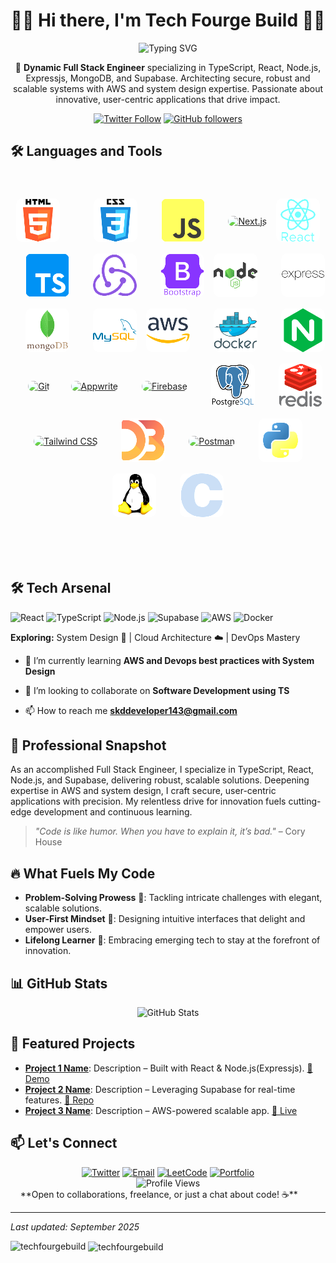 <div align="center">

# 👨‍💻 Hi there, I'm Tech Fourge Build 👨‍💻

<p>
  <img src="https://readme-typing-svg.herokuapp.com?font=Fira+Code&pause=1000&color=0EA5E9&center=true&vCenter=true&width=435&lines=Full+Stack+Engineer;Crafting+Scalable+Solutions;Building+the+Future+with+Code" alt="Typing SVG" />
</p>

🚀 **Dynamic Full Stack Engineer** specializing in TypeScript, React, Node.js, Expressjs, MongoDB, and Supabase. Architecting secure, robust and scalable systems with AWS and system design expertise. Passionate about innovative, user-centric applications that drive impact.

[![Twitter Follow](https://img.shields.io/twitter/follow/techforgebuild?label=Follow&style=social)](https://twitter.com/techforgebuild)
[![GitHub followers](https://img.shields.io/github/followers/TechFourgeBuild?label=followers&style=social)](https://github.com/TechFourgeBuild)

</div>

## 🛠️ Languages and Tools
&nbsp;
<div align="center" style="margin-top: 20px; margin-bottom: 50px; display: flex; flex-wrap: wrap; justify-content: center; align-items: center; gap: 15px;">

<!-- Core Web Technologies -->
<a href="https://www.w3.org/html/" target="_blank" rel="noreferrer">
  <img src="https://raw.githubusercontent.com/devicons/devicon/master/icons/html5/html5-original-wordmark.svg" alt="HTML5" width="70" height="70" style="transition: transform 0.2s; filter: brightness(1.2); border-radius: 10px; margin-right:20px;" onmouseover="this.style.transform='scale(1.1)';" onmouseout="this.style.transform='scale(1)';"/>
</a>&nbsp;
<a href="https://www.w3schools.com/css/" target="_blank" rel="noreferrer">
  <img src="https://raw.githubusercontent.com/devicons/devicon/master/icons/css3/css3-original-wordmark.svg" alt="CSS3" width="70" height="70" style="transition: transform 0.2s; filter: brightness(1.2); border-radius: 10px;" onmouseover="this.style.transform='scale(1.1)';" onmouseout="this.style.transform='scale(1)';"/>
</a>&nbsp;&nbsp;
<a href="https://developer.mozilla.org/en-US/docs/Web/JavaScript" target="_blank" rel="noreferrer">
  <img src="https://raw.githubusercontent.com/devicons/devicon/master/icons/javascript/javascript-original.svg" alt="JavaScript" width="70" height="70" style="transition: transform 0.2s; filter: brightness(1.2); border-radius: 10px;" onmouseover="this.style.transform='scale(1.1)';" onmouseout="this.style.transform='scale(1)';"/>
</a>&nbsp;&nbsp;
<a href="https://nextjs.org/" target="_blank" rel="noreferrer">
  <img src="https://cdn.worldvectorlogo.com/logos/nextjs-2.svg" alt="Next.js" width="70" height="70" style="transition: transform 0.2s; filter: brightness(1.2); border-radius: 10px;" onmouseover="this.style.transform='scale(1.1)';" onmouseout="this.style.transform='scale(1)';"/>
</a>

<!-- Frontend Frameworks -->
<a href="https://reactjs.org/" target="_blank" rel="noreferrer">
  <img src="https://raw.githubusercontent.com/devicons/devicon/master/icons/react/react-original-wordmark.svg" alt="React" width="70" height="70" style="transition: transform 0.2s; filter: brightness(1.2); border-radius: 10px;" onmouseover="this.style.transform='scale(1.1)';" onmouseout="this.style.transform='scale(1)';"/>
</a>&nbsp;&nbsp;
<a href="https://www.typescriptlang.org/" target="_blank" rel="noreferrer">
  <img src="https://raw.githubusercontent.com/devicons/devicon/master/icons/typescript/typescript-original.svg" alt="TypeScript" width="70" height="70" style="transition: transform 0.2s; filter: brightness(1.2); border-radius: 10px;" onmouseover="this.style.transform='scale(1.1)';" onmouseout="this.style.transform='scale(1)';"/>
</a>&nbsp;&nbsp;
<a href="https://redux.js.org" target="_blank" rel="noreferrer">
  <img src="https://raw.githubusercontent.com/devicons/devicon/master/icons/redux/redux-original.svg" alt="Redux" width="70" height="70" style="transition: transform 0.2s; filter: brightness(1.2); border-radius: 10px;" onmouseover="this.style.transform='scale(1.1)';" onmouseout="this.style.transform='scale(1)';"/>
</a>&nbsp;&nbsp;
<a href="https://getbootstrap.com" target="_blank" rel="noreferrer">
  <img src="https://raw.githubusercontent.com/devicons/devicon/master/icons/bootstrap/bootstrap-plain-wordmark.svg" alt="Bootstrap" width="70" height="70" style="transition: transform 0.2s; filter: brightness(1.2); border-radius: 10px;" onmouseover="this.style.transform='scale(1.1)';" onmouseout="this.style.transform='scale(1)';"/>
</a>

<!-- Backend & Databases -->
<a href="https://nodejs.org" target="_blank" rel="noreferrer">
  <img src="https://raw.githubusercontent.com/devicons/devicon/master/icons/nodejs/nodejs-original-wordmark.svg" alt="Node.js" width="70" height="70" style="transition: transform 0.2s; filter: brightness(1.2); border-radius: 10px;" onmouseover="this.style.transform='scale(1.1)';" onmouseout="this.style.transform='scale(1)';"/>
</a>&nbsp;&nbsp;
<a href="https://expressjs.com" target="_blank" rel="noreferrer">
  <img src="https://raw.githubusercontent.com/devicons/devicon/master/icons/express/express-original-wordmark.svg" alt="Express" width="70" height="70" style="transition: transform 0.2s; filter: brightness(1.2); border-radius: 10px;" onmouseover="this.style.transform='scale(1.1)';" onmouseout="this.style.transform='scale(1)';"/>
</a>&nbsp;&nbsp;
<a href="https://www.mongodb.com/" target="_blank" rel="noreferrer">
  <img src="https://raw.githubusercontent.com/devicons/devicon/master/icons/mongodb/mongodb-original-wordmark.svg" alt="MongoDB" width="70" height="70" style="transition: transform 0.2s; filter: brightness(1.2); border-radius: 10px;" onmouseover="this.style.transform='scale(1.1)';" onmouseout="this.style.transform='scale(1)';"/>
</a>&nbsp;&nbsp;
<a href="https://www.mysql.com/" target="_blank" rel="noreferrer">
  <img src="https://raw.githubusercontent.com/devicons/devicon/master/icons/mysql/mysql-original-wordmark.svg" alt="MySQL" width="70" height="70" style="transition: transform 0.2s; filter: brightness(1.2); border-radius: 10px;" onmouseover="this.style.transform='scale(1.1)';" onmouseout="this.style.transform='scale(1)';"/>
</a>

<!-- Cloud & DevOps -->
<a href="https://aws.amazon.com" target="_blank" rel="noreferrer">
  <img src="https://raw.githubusercontent.com/devicons/devicon/master/icons/amazonwebservices/amazonwebservices-original-wordmark.svg" alt="AWS" width="70" height="70" style="transition: transform 0.2s; filter: brightness(1.2); border-radius: 10px;" onmouseover="this.style.transform='scale(1.1)';" onmouseout="this.style.transform='scale(1)';"/>
</a>&nbsp;&nbsp;
<a href="https://www.docker.com/" target="_blank" rel="noreferrer">
  <img src="https://raw.githubusercontent.com/devicons/devicon/master/icons/docker/docker-original-wordmark.svg" alt="Docker" width="70" height="70" style="transition: transform 0.2s; filter: brightness(1.2); border-radius: 10px;" onmouseover="this.style.transform='scale(1.1)';" onmouseout="this.style.transform='scale(1)';"/>
</a>&nbsp;&nbsp;
<a href="https://www.nginx.com" target="_blank" rel="noreferrer">
  <img src="https://raw.githubusercontent.com/devicons/devicon/master/icons/nginx/nginx-original.svg" alt="Nginx" width="70" height="70" style="transition: transform 0.2s; filter: brightness(1.2); border-radius: 10px;" onmouseover="this.style.transform='scale(1.1)';" onmouseout="this.style.transform='scale(1)';"/>
</a>&nbsp;&nbsp;
<a href="https://git-scm.com/" target="_blank" rel="noreferrer">
  <img src="https://www.vectorlogo.zone/logos/git-scm/git-scm-icon.svg" alt="Git" width="70" height="70" style="transition: transform 0.2s; filter: brightness(1.2); border-radius: 10px;" onmouseover="this.style.transform='scale(1.1)';" onmouseout="this.style.transform='scale(1)';"/>
</a>
&nbsp;
<!-- Additional Tools -->
<a href="https://appwrite.io" target="_blank" rel="noreferrer">
  <img src="https://www.vectorlogo.zone/logos/appwriteio/appwriteio-icon.svg" alt="Appwrite" width="70" height="70" style="transition: transform 0.2s; filter: brightness(1.2); border-radius: 10px;" onmouseover="this.style.transform='scale(1.1)';" onmouseout="this.style.transform='scale(1)';"/>
</a>&nbsp;&nbsp;
<a href="https://firebase.google.com/" target="_blank" rel="noreferrer">
  <img src="https://www.vectorlogo.zone/logos/firebase/firebase-icon.svg" alt="Firebase" width="70" height="70" style="transition: transform 0.2s; filter: brightness(1.2); border-radius: 10px;" onmouseover="this.style.transform='scale(1.1)';" onmouseout="this.style.transform='scale(1)';"/>
</a>&nbsp;&nbsp;
<a href="https://www.postgresql.org" target="_blank" rel="noreferrer">
  <img src="https://raw.githubusercontent.com/devicons/devicon/master/icons/postgresql/postgresql-original-wordmark.svg" alt="PostgreSQL" width="70" height="70" style="transition: transform 0.2s; filter: brightness(1.2); border-radius: 10px;" onmouseover="this.style.transform='scale(1.1)';" onmouseout="this.style.transform='scale(1)';"/>
</a>&nbsp;&nbsp;
<a href="https://redis.io" target="_blank" rel="noreferrer">
  <img src="https://raw.githubusercontent.com/devicons/devicon/master/icons/redis/redis-original-wordmark.svg" alt="Redis" width="70" height="70" style="transition: transform 0.2s; filter: brightness(1.2); border-radius: 10px;" onmouseover="this.style.transform='scale(1.1)';" onmouseout="this.style.transform='scale(1)';"/>
</a>

<!-- Styling & Visualization -->
<a href="https://tailwindcss.com/" target="_blank" rel="noreferrer">
  <img src="https://www.vectorlogo.zone/logos/tailwindcss/tailwindcss-icon.svg" alt="Tailwind CSS" width="70" height="70" style="transition: transform 0.2s; filter: brightness(1.2); border-radius: 10px;" onmouseover="this.style.transform='scale(1.1)';" onmouseout="this.style.transform='scale(1)';"/>
</a>&nbsp;&nbsp;
<a href="https://d3js.org/" target="_blank" rel="noreferrer">
  <img src="https://raw.githubusercontent.com/devicons/devicon/master/icons/d3js/d3js-original.svg" alt="D3.js" width="70" height="70" style="transition: transform 0.2s; filter: brightness(1.2); border-radius: 10px;" onmouseover="this.style.transform='scale(1.1)';" onmouseout="this.style.transform='scale(1)';"/>
</a>&nbsp;&nbsp;
<a href="https://postman.com" target="_blank" rel="noreferrer">
  <img src="https://www.vectorlogo.zone/logos/getpostman/getpostman-icon.svg" alt="Postman" width="70" height="70" style="transition: transform 0.2s; filter: brightness(1.2); border-radius: 10px;" onmouseover="this.style.transform='scale(1.1)';" onmouseout="this.style.transform='scale(1)';"/>
</a>&nbsp;&nbsp;
<a href="https://www.python.org" target="_blank" rel="noreferrer">
  <img src="https://raw.githubusercontent.com/devicons/devicon/master/icons/python/python-original.svg" alt="Python" width="70" height="70" style="transition: transform 0.2s; filter: brightness(1.2); border-radius: 10px;" onmouseover="this.style.transform='scale(1.1)';" onmouseout="this.style.transform='scale(1)';"/>
</a>

<!-- Systems -->
<a href="https://www.linux.org/" target="_blank" rel="noreferrer">
  <img src="https://raw.githubusercontent.com/devicons/devicon/master/icons/linux/linux-original.svg" alt="Linux" width="70" height="70" style="transition: transform 0.2s; filter: brightness(1.2); border-radius: 10px;" onmouseover="this.style.transform='scale(1.1)';" onmouseout="this.style.transform='scale(1)';"/>
</a>&nbsp;&nbsp;
<a href="https://www.cprogramming.com/" target="_blank" rel="noreferrer">
  <img src="https://raw.githubusercontent.com/devicons/devicon/master/icons/c/c-original.svg" alt="C" width="70" height="70" style="transition: transform 0.2s; filter: brightness(1.2); border-radius: 10px;" onmouseover="this.style.transform='scale(1.1)';" onmouseout="this.style.transform='scale(1)';"/>
</a>

</div>

&nbsp;

## 🛠️ Tech Arsenal

![React](https://img.shields.io/badge/React-20232A?style=for-the-badge&logo=react&logoColor=61DAFB)
![TypeScript](https://img.shields.io/badge/TypeScript-007ACC?style=for-the-badge&logo=typescript&logoColor=white)
![Node.js](https://img.shields.io/badge/Node.js-43853D?style=for-the-badge&logo=node.js&logoColor=white)
![Supabase](https://img.shields.io/badge/Supabase-3ECF8E?style=for-the-badge&logo=supabase&logoColor=white)
![AWS](https://img.shields.io/badge/AWS-232F3E?style=for-the-badge&logo=amazon-aws&logoColor=white)
![Docker](https://img.shields.io/badge/Docker-2496ED?style=for-the-badge&logo=docker&logoColor=white)

**Exploring:** System Design 📐 | Cloud Architecture ☁️ | DevOps Mastery


- 🌱 I’m currently learning **AWS and Devops best practices with System Design**

- 👯 I’m looking to collaborate on **Software Development using TS**

- 📫 How to reach me **skddeveloper143@gmail.com**

## 💼 Professional Snapshot

As an accomplished Full Stack Engineer, I specialize in TypeScript, React, Node.js, and Supabase, delivering robust, scalable solutions. Deepening expertise in AWS and system design, I craft secure, user-centric applications with precision. My relentless drive for innovation fuels cutting-edge development and continuous learning.

> *"Code is like humor. When you have to explain it, it’s bad."* – Cory House


## 🔥 What Fuels My Code

- **Problem-Solving Prowess** 🧠: Tackling intricate challenges with elegant, scalable solutions.
- **User-First Mindset** 👥: Designing intuitive interfaces that delight and empower users.
- **Lifelong Learner** 📖: Embracing emerging tech to stay at the forefront of innovation.

## 📊 GitHub Stats

<div align="center">
  <img src="https://github-readme-stats.vercel.app/api?username=TechFourgeBuild&show_icons=true&theme=radical&hide_border=true" alt="GitHub Stats" />
</div>

## 🚀 Featured Projects

- **[Project 1 Name](link)**: Description – Built with React & Node.js(Expressjs). [🔗 Demo](link)
- **[Project 2 Name](link)**: Description – Leveraging Supabase for real-time features. [🔗 Repo](link)
- **[Project 3 Name](link)**: Description – AWS-powered scalable app. [🔗 Live](link)

## 📫 Let's Connect

<div align="center">
  <a href="https://twitter.com/techforgebuild"><img src="https://img.shields.io/badge/Twitter-1DA1F2?style=for-the-badge&logo=twitter&logoColor=white" alt="Twitter"></a>
  <a href="mailto:skddeveloper143@gmail.com"><img src="https://img.shields.io/badge/Email-D14836?style=for-the-badge&logo=gmail&logoColor=white" alt="Email"></a>
  <a href="https://leetcode.com/techforgebuild"><img src="https://img.shields.io/badge/LeetCode-FFA116?style=for-the-badge&logo=leetcode&logoColor=white" alt="LeetCode"></a>
  <a href="https://portfolio-link.com"><img src="https://img.shields.io/badge/Portfolio-000?style=for-the-badge&logo=Behance&logoColor=white" alt="Portfolio"></a>
</div>

<div align="center">
  <img src="https://komarev.com/ghpvc/?username=TechFourgeBuild&style=flat-square&color=blue" alt="Profile Views" />
</div>
&nbsp;
&nbsp;
**Open to collaborations, freelance, or just a chat about code! ☕**

---
*Last updated: September 2025*

<p><img align="left" src="https://github-readme-stats.vercel.app/api/top-langs?username=techfourgebuild&show_icons=true&locale=en&layout=compact" alt="techfourgebuild" /></p>

<p>&nbsp;<img align="center" src="https://github-readme-stats.vercel.app/api?username=techfourgebuild&show_icons=true&locale=en" alt="techfourgebuild" /></p>
